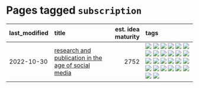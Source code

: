 # Pages tagged `subscription`

|last_modified|title|est. idea maturity|tags
|:---|:---|---:|:---|
|2022-10-30|[research and publication in the age of social media](../research-and-social.md)|2752|[![](https://img.shields.io/badge/tag-arxiv-161a53)](../tags/arxiv.md) [![](https://img.shields.io/badge/tag-citation-b3194)](../tags/citation.md) [![](https://img.shields.io/badge/tag-corrections-34720)](../tags/corrections.md) [![](https://img.shields.io/badge/tag-credit-db71cb)](../tags/credit.md) [![](https://img.shields.io/badge/tag-curation-71e862)](../tags/curation.md) [![](https://img.shields.io/badge/tag-discoverability-ad342b)](../tags/discoverability.md) [![](https://img.shields.io/badge/tag-discussion-3f3dc3)](../tags/discussion.md) [![](https://img.shields.io/badge/tag-feed-a3a5e9)](../tags/feed.md) [![](https://img.shields.io/badge/tag-git-a682e)](../tags/git.md) [![](https://img.shields.io/badge/tag-github-1661bc)](../tags/github.md) [![](https://img.shields.io/badge/tag-historyofscience-296bb1)](../tags/historyofscience.md) [![](https://img.shields.io/badge/tag-mastodon-606780)](../tags/mastodon.md) [![](https://img.shields.io/badge/tag-openreview-9a9fc4)](../tags/openreview.md) [![](https://img.shields.io/badge/tag-paperswithcode-82f6b0)](../tags/paperswithcode.md) [![](https://img.shields.io/badge/tag-platform-7a169c)](../tags/platform.md) [![](https://img.shields.io/badge/tag-publication-1043a5)](../tags/publication.md) [![](https://img.shields.io/badge/tag-reproducibility-254eb)](../tags/reproducibility.md) [![](https://img.shields.io/badge/tag-research-fde018)](../tags/research.md) [![](https://img.shields.io/badge/tag-retractions-d3fceb)](../tags/retractions.md) [![](https://img.shields.io/badge/tag-search-e13c2b)](../tags/search.md) [![](https://img.shields.io/badge/tag-socialmedia-297b32)](../tags/socialmedia.md) [![](https://img.shields.io/badge/tag-stackoverflow-4ed36d)](../tags/stackoverflow.md) [![](https://img.shields.io/badge/tag-subscription-e127da)](../tags/subscription.md) [![](https://img.shields.io/badge/tag-transparency-e3b2c7)](../tags/transparency.md) [![](https://img.shields.io/badge/tag-twitter-c9145c)](../tags/twitter.md) [![](https://img.shields.io/badge/tag-validation-7ffa70)](../tags/validation.md)|